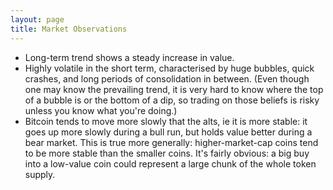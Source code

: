 ```yaml
---
layout: page
title: Market Observations
---
```


* Long-term trend shows a steady increase in value.
* Highly volatile in the short term, characterised by huge bubbles, quick
  crashes, and long periods of consolidation in between. (Even though one may
  know the prevailing trend, it is very hard to know where the top of a bubble
  is or the bottom of a dip, so trading on those beliefs is risky unless you
  know what you're doing.)
* Bitcoin tends to move more slowly that the alts, ie it is more stable: it
  goes up more slowly during a bull run, but holds value better during a bear
  market. This is true more generally: higher-market-cap coins tend to be more
  stable than the smaller coins. It's fairly obvious: a big buy into a
  low-value coin could represent a large chunk of the whole token supply.
